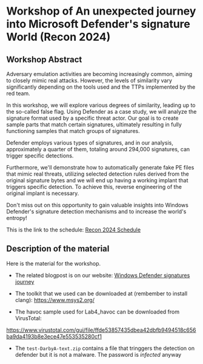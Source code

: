 # Workshop of An unexpected journey into Microsoft Defender's signature World (Recon 2024)

## Workshop Abstract

Adversary emulation activities are becoming increasingly common, aiming to closely mimic real attacks. However, the levels of similarity vary significantly depending on the tools used and the TTPs implemented by the red team.

In this workshop, we will explore various degrees of similarity, leading up to the so-called false flag. Using Defender as a case study, we will analyze the signature format used by a specific threat actor. Our goal is to create sample parts that match certain signatures, ultimately resulting in fully functioning samples that match groups of signatures.

Defender employs various types of signatures, and in our analysis, approximately a quarter of them, totaling around 294,000 signatures, can trigger specific detections.

Furthermore, we'll demonstrate how to automatically generate fake PE files that mimic real threats, utilizing selected detection rules derived from the original signature bytes and we will end up having a working implant that triggers specific detection. To achieve this, reverse engineering of the original implant is necessary.

Don't miss out on this opportunity to gain valuable insights into Windows Defender's signature detection mechanisms and to increase the world's entropy!

This is the link to the schedule: [Recon 2024 Schedule](https://cfp.recon.cx/recon2024/talk/TFC3XM/)

## Description of the material

Here is the material for the workshop.

* The related blogpost is on our website: [Windows Defender signatures journey](https://retooling.io/blog/an-unexpected-journey-into-microsoft-defenders-signature-world)

* The toolkit that we used can be downloaded at (rembember to install clang):
https://www.msys2.org/


* The havoc sample used for Lab4_havoc can be downloaded from VirusTotal:

https://www.virustotal.com/gui/file/ffde53857435dbea42dbfb9494518c656ba9da4193b8e3ece47e553535280cf1

* The `test-DarbyA-text.zip` contains a file that tringgers the detection on defender but it is not a malware. The password is _infected_ anyway


